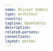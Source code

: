 ```yaml
---
name: Olivier Sobels
type: architect
country:
tagline: Openfabric
description:
related-persons:
connections:
layout: person
---
```

